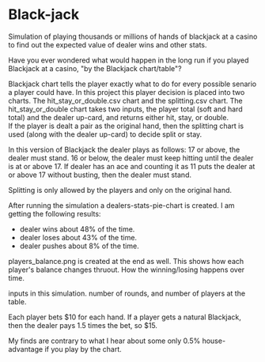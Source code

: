 # Black-jack
Simulation of playing thousands or millions of hands of blackjack at a casino to find out the expected value of dealer wins and other stats.

Have you ever wondered what would happen in the long run if you played Blackjack at a casino, "by the Blackjack chart/table"?

Blackjack chart tells the player exactly what to do for every possible senario a player could have. In this project this player decision is placed into two charts.
The hit_stay_or_double.csv chart and the splitting.csv chart.
The hit_stay_or_double chart takes two inputs, the player total (soft and hard total) and the dealer up-card, and returns either hit, stay, or double.  
If the player is dealt a pair as the original hand, then the splitting chart is used (along with the dealer up-card) to decide split or stay.

In this version of Blackjack the dealer plays as follows:
  17 or above, the dealer must stand.
  16 or below, the dealer must keep hitting until the dealer is at or above 17.
  If dealer has an ace and counting it as 11 puts the dealer at or above 17 without busting, then the dealer must stand.
  
Splitting is only allowed by the players and only on the original hand.

After running the simulation a dealers-stats-pie-chart is created. I am getting the following results:
- dealer wins about 48% of the time.
- dealer loses about 43% of the time.
- dealer pushes about 8% of the time.

players_balance.png is created at the end as well. This shows how each player's balance changes thruout. How the winning/losing happens over time.

inputs in this simulation. number of rounds, and number of players at the table.

Each player bets $10 for each hand.
If a player gets a natural Blackjack, then the dealer pays 1.5 times the bet, so $15.

My finds are contrary to what I hear about some only 0.5% house-advantage if you play by the chart. 

  
